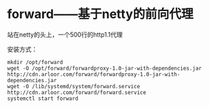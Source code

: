 # forward——基于netty的前向代理

站在netty的头上，一个500行的http1.1代理

安装方式：

```shell script
mkdir /opt/forward
wget -O /opt/forward/forwardproxy-1.0-jar-with-dependencies.jar http://cdn.arloor.com/forward/forwardproxy-1.0-jar-with-dependencies.jar
wget -O /lib/systemd/system/forward.service http://cdn.arloor.com/forward/forward.service
systemctl start forward
```